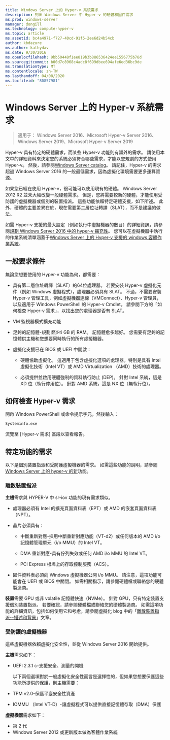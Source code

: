 ```yaml
---
title: Windows Server 上的 Hyper-v 系統需求
description: 列出 Windows Server 中 Hyper-v 的硬體和固件需求
ms.prod: windows-server
manager: dongill
ms.technology: compute-hyper-v
ms.topic: article
ms.assetid: bc4a4971-f727-40cd-91f5-2ee6d24b54cb
author: kbdazure
ms.author: kathydav
ms.date: 9/30/2016
ms.openlocfilehash: 9bb50448f1ee819b3b886536424ee1556775b78d
ms.sourcegitcommit: b00d7c8968c4adc8f699dbee694afe6ed36bc9de
ms.translationtype: MT
ms.contentlocale: zh-TW
ms.lasthandoff: 04/08/2020
ms.locfileid: "80857981"
---
```

# <a name="system-requirements-for-hyper-v-on-windows-server"></a>Windows Server 上的 Hyper-v 系統需求

>適用于： Windows Server 2016、Microsoft Hyper-v Server 2016、Windows Server 2019、Microsoft Hyper-v Server 2019

Hyper-v 具有特定的硬體需求，而某些 Hyper-v 功能則有額外的需求。 請使用本文中的詳細資料來決定您的系統必須符合哪些需求，才能以您規劃的方式使用 Hyper-v。 然後，請參閱[Windows Server catalog](https://www.windowsservercatalog.com/)。 請記住，Hyper-v 的需求超過 Windows Server 2016 的一般最低需求，因為虛擬化環境需要更多運算資源。

如果您已經在使用 Hyper-v，很可能可以使用現有的硬體。 Windows Server 2012 R2 並未大幅改變一般硬體需求。  但是，您將需要較新的硬體，才能使用受防護的虛擬機器或個別的裝置指派。 這些功能依賴特定硬體支援，如下所述。 此外，硬體的主要差異在於，現在需要第二層位址轉譯（SLAT），而不是建議的做法。

如需 Hyper-v 支援的最大設定（例如執行中虛擬機器的數目）的詳細資訊，請參閱[規劃 Windows Server 2016 中的 hyper-v 擴充性](plan/Plan-for-Hyper-V-scalability-in-Windows-Server-2016.md)。 您可以在虛擬機器中執行的作業系統清單涵蓋于[Windows Server 上的 Hyper-v 支援的 windows 客體作業系統](Supported-Windows-guest-operating-systems-for-Hyper-V-on-Windows.md)。

## <a name="general-requirements"></a>一般要求條件

無論您想要使用的 Hyper-v 功能為何，都需要：

- 具有第二層位址轉譯（SLAT）的64位處理器。 若要安裝 Hyper-v 虛擬化元件（例如 Windows 虛擬程式），處理器必須具有 SLAT。 不過，不需要安裝 Hyper-v 管理工具，例如虛擬機器連線（VMConnect）、Hyper-v 管理員，以及適用于 Windows PowerShell 的 Hyper-v Cmdlet。 請參閱下方的「如何檢查 Hyper-v 需求」，以找出您的處理器是否有 SLAT。

- VM 監視器模式擴充功能

- 足夠的記憶體-規劃*至少*4 GB 的 RAM。 記憶體愈多越好。 您需要有足夠的記憶體供主機和您想要同時執行的所有虛擬機器。

- 虛擬化支援已在 BIOS 或 UEFI 中開啟：

  - 硬體協助虛擬化。 這適用于包含虛擬化選項的處理器，特別是具有 Intel 虛擬化技術（Intel VT）或 AMD Virtualization （AMD）技術的處理器。

  - 必須提供並啟用硬體強制的資料執行防止 (DEP)。 針對 Intel 系統，這是 XD 位（執行停用位）。 針對 AMD 系統，這是 NX 位（無執行位）。

## <a name="how-to-check-for-hyper-v-requirements"></a>如何檢查 Hyper-v 需求

開啟 Windows PowerShell 或命令提示字元，然後輸入：

```cmd
Systeminfo.exe
```

流覽至 [Hyper-v 需求] 區段以查看報告。

## <a name="requirements-for-specific-features"></a>特定功能的需求

以下是個別裝置指派和受防護虛擬機器的需求。 如需這些功能的說明，請參閱[Windows Server 上的 hyper-v 的新](What-s-new-in-Hyper-V-on-Windows.md)功能。

### <a name="discrete-device-assignment"></a>離散裝置指派

**主機**需求與 HYPER-V 中 sr-iov 功能的現有需求類似。

- 處理器必須有 Intel 的擴充頁面資料表（EPT）或 AMD 的嵌套頁面資料表（NPT）。

- 晶片必須具有：

  - 中斷重新對應-採用中斷重新對應功能（VT-d2）或任何版本的 AMD i/o 記憶體管理單元（i/o MMU）的 Intel VT。

  - DMA 重新對應-具有佇列失效或任何 AMD i/o MMU 的 Intel VT。

  - PCI Express 根埠上的存取控制服務（ACS）。

- 固件資料表必須向 Windows 虛擬機器公開 i/o MMU。 請注意，這項功能可能會在 UEFI 或 BIOS 中關閉。 如需相關指示，請參閱硬體檔或聯絡您的硬體製造商。

**裝置**需要 GPU 或非 volatile 記憶體快速（NVMe）。 針對 GPU，只有特定裝置支援個別裝置指派。 若要確認，請參閱硬體檔或聯絡您的硬體製造商。 如需這項功能的詳細資訊，包括如何使用它和考慮，請參閱虛擬化 blog 中的「[離散裝置指派--描述和背景](https://blogs.technet.com/b/virtualization/archive/2015/11/19/discrete-device-assignment.aspx)」文章。

### <a name="shielded-virtual-machines"></a>受防護的虛擬機器

這些虛擬機器依賴虛擬化安全性，並從 Windows Server 2016 開始提供。

**主機**需求如下：

- UEFI 2.3.1 c-支援安全、測量的開機

  以下兩個選項對於一般虛擬化安全性而言是選擇性的，但如果您想要保護這些功能所提供的保護，則主機需要：

- TPM v2.0-保護平臺安全性資產
- IOMMU （Intel VT-D）-讓虛擬程式可以提供直接記憶體存取（DMA）保護

**虛擬機器**需求如下：

- 第 2 代
- Windows Server 2012 或更新版本做為客體作業系統

